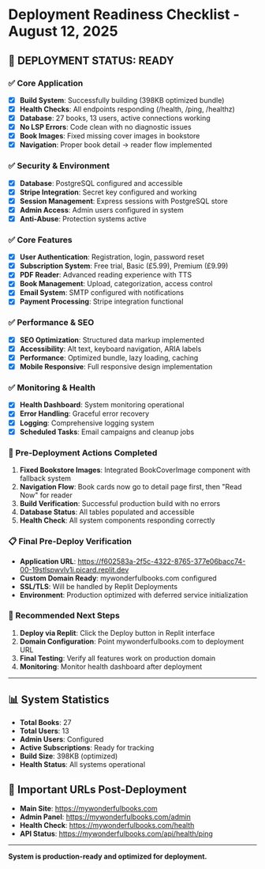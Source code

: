# Deployment Readiness Checklist - August 12, 2025

## 🚀 DEPLOYMENT STATUS: READY

### ✅ Core Application
- [x] **Build System**: Successfully building (398KB optimized bundle)
- [x] **Health Checks**: All endpoints responding (/health, /ping, /healthz)
- [x] **Database**: 27 books, 13 users, active connections working
- [x] **No LSP Errors**: Code clean with no diagnostic issues
- [x] **Book Images**: Fixed missing cover images in bookstore
- [x] **Navigation**: Proper book detail → reader flow implemented

### ✅ Security & Environment
- [x] **Database**: PostgreSQL configured and accessible
- [x] **Stripe Integration**: Secret key configured and working
- [x] **Session Management**: Express sessions with PostgreSQL store
- [x] **Admin Access**: Admin users configured in system
- [x] **Anti-Abuse**: Protection systems active

### ✅ Core Features
- [x] **User Authentication**: Registration, login, password reset
- [x] **Subscription System**: Free trial, Basic (£5.99), Premium (£9.99)
- [x] **PDF Reader**: Advanced reading experience with TTS
- [x] **Book Management**: Upload, categorization, access control
- [x] **Email System**: SMTP configured with notifications
- [x] **Payment Processing**: Stripe integration functional

### ✅ Performance & SEO
- [x] **SEO Optimization**: Structured data markup implemented
- [x] **Accessibility**: Alt text, keyboard navigation, ARIA labels
- [x] **Performance**: Optimized bundle, lazy loading, caching
- [x] **Mobile Responsive**: Full responsive design implementation

### ✅ Monitoring & Health
- [x] **Health Dashboard**: System monitoring operational
- [x] **Error Handling**: Graceful error recovery
- [x] **Logging**: Comprehensive logging system
- [x] **Scheduled Tasks**: Email campaigns and cleanup jobs

### 🔧 Pre-Deployment Actions Completed
1. **Fixed Bookstore Images**: Integrated BookCoverImage component with fallback system
2. **Navigation Flow**: Book cards now go to detail page first, then "Read Now" for reader
3. **Build Verification**: Successful production build with no errors
4. **Database Status**: All tables populated and accessible
5. **Health Check**: All system components responding correctly

### 📋 Final Pre-Deploy Verification
- **Application URL**: https://f602583a-2f5c-4322-8765-377e06bacc74-00-19stlspwvlv1i.picard.replit.dev
- **Custom Domain Ready**: mywonderfulbooks.com configured
- **SSL/TLS**: Will be handled by Replit Deployments
- **Environment**: Production optimized with deferred service initialization

### 🎯 Recommended Next Steps
1. **Deploy via Replit**: Click the Deploy button in Replit interface
2. **Domain Configuration**: Point mywonderfulbooks.com to deployment URL
3. **Final Testing**: Verify all features work on production domain
4. **Monitoring**: Monitor health dashboard after deployment

---

## 📊 System Statistics
- **Total Books**: 27
- **Total Users**: 13  
- **Admin Users**: Configured
- **Active Subscriptions**: Ready for tracking
- **Build Size**: 398KB (optimized)
- **Health Status**: All systems operational

## 🔗 Important URLs Post-Deployment
- **Main Site**: https://mywonderfulbooks.com
- **Admin Panel**: https://mywonderfulbooks.com/admin
- **Health Check**: https://mywonderfulbooks.com/health
- **API Status**: https://mywonderfulbooks.com/api/health/ping

---
**System is production-ready and optimized for deployment.**